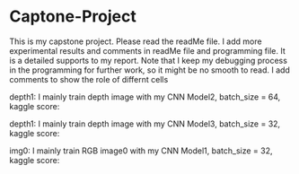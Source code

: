 # Captone-Project
This is my capstone project. Please read the readMe file. 
I add more experimental results and comments in readMe file and programming file. It is a detailed supports to my report.
Note that I keep my debugging process in the programming for further work, so it might be no smooth to read. I add comments to show the role of differnt cells

depth1: I mainly train depth image with my CNN Model2, batch_size = 64, kaggle score:

depth1: I mainly train depth image with my CNN Model3, batch_size = 32, kaggle score:

img0: I mainly train RGB image0 with my CNN Model1, batch_size = 32, kaggle score:
